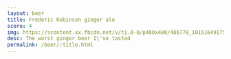 ```yaml
---
layout: beer
title: Frederic Robinson ginger ale
score: 4
img: https://scontent.xx.fbcdn.net/v/t1.0-0/p480x480/486778_10151649175643745_1984274110_n.jpg?oh=f1b350ca5f45cc4cbef1259167ee90c3&oe=587EE4D8
desc: The worst ginger beer I\'ve tasted
permalink: /beer/:title.html
---
```

